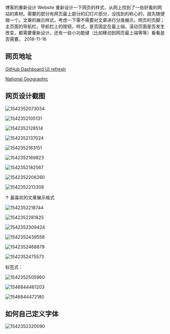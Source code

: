 博客的重新设计
Website
重新设计一下网页的样式，从网上找到了一些好看的网站的素材。需要的部分有网页最上部分的幻灯片部分，没找到的称心的，就先随便做一个。文章的展示样式，考虑一下需不需要对文章进行分类展示。网页的页脚；主页面的导航栏，导航栏上的按钮，样式，是否固定在最上端，滚动页面是否发生改变，都需要重新设计。还有一些小功能键（比如移动到网页最上端等等）看看是否需要。
2018-11-16

## 网页地址

[GitHub Dashboard UI refresh](https://github.blog/2019-01-16-dashboard-ui-refresh/)

[National Geographic](https://www.nationalgeographic.com/)



## 网页设计截图

![1542352073034](../img/blogTheme/1542352073034.png)

![1542352105131](../img/blogTheme/1542352105131.png)

![1542352128514](../img/blogTheme/1542352128514.png)

![1542352137024](../img/blogTheme/1542352137024.png)

![1542352163151](../img/blogTheme/1542352163151.png)

![1542352169823](../img/blogTheme/1542352169823.png)

![1542352182567](../img/blogTheme/1542352182567.png)

![1542352206260](../img/blogTheme/1542352206260.png)

![1542352213308](../img/blogTheme/1542352213308.png)

↑ 最喜欢的文章展示格式

![1542352218744](../img/blogTheme/1542352218744.png)

![1542352281825](../img/blogTheme/1542352281825.png)

![1542352309424](../img/blogTheme/1542352309424.png)

![1542352439558](../img/blogTheme/1542352439558.png)

![1542352468879](../img/blogTheme/1542352468879.png)

![1542352475573](../img/blogTheme/1542352475573.png)

标签式：

![1542352505960](../img/blogTheme/1542352505960.png)



![1546844461203](../img/blogTheme/1546844461203.png)

![1546844472180](../img/blogTheme/1546844472180.png)

## 如何自己定义字体

![1542352320090](../img/blogTheme/1542352320090.png)